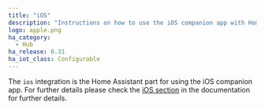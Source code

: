 ```yaml
---
title: "iOS"
description: "Instructions on how to use the iOS companion app with Home Assistant."
logo: apple.png
ha_category:
  - Hub
ha_release: 0.31
ha_iot_class: Configurable
---
```


The `ios` integration is the Home Assistant part for using the iOS companion app. For further details please check the [iOS section](/docs/ecosystem/ios/) in the documentation for further details.
